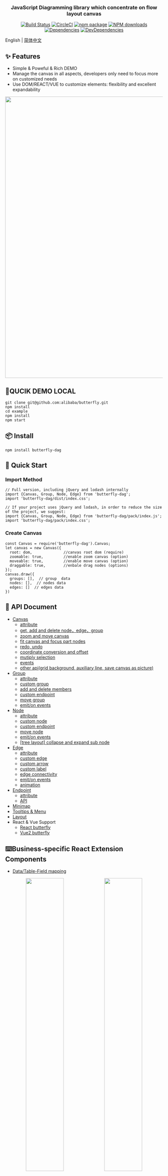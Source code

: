 <p align="center">
  <a href="http://noonnightstorm.github.io">
    <!-- <img width="900" src="http://img.alicdn.com/tfs/TB1TlngGFYqK1RjSZLeXXbXppXa-844-474.png"> -->
  </a>
</p>

<h3 align="center">JavaScript Diagramming library which concentrate on flow layout canvas</h3>

<div align="center">

[![Build Status](https://dev.azure.com/noonnightstorm/butterfly/_apis/build/status/alibaba.butterfly?branchName=master)](https://dev.azure.com/noonnightstorm/butterfly/_build/latest?definitionId=1&branchName=master)
[![CircleCI](https://img.shields.io/circleci/project/github/alibaba/butterfly/master.svg?style=flat-square)](https://circleci.com/gh/alibaba/butterfly)
[![npm package](https://img.shields.io/npm/v/butterfly-dag.svg?style=flat-square)](https://www.npmjs.org/package/butterfly-dag)
[![NPM downloads](http://img.shields.io/npm/dm/butterfly-dag.svg?style=flat-square)](http://npmjs.com/butterfly-dag)
[![Dependencies](https://img.shields.io/david/alibaba/butterfly.svg?style=flat-square)](https://david-dm.org/alibaba/butterfly)
[![DevDependencies](https://img.shields.io/david/dev/alibaba/butterfly.svg?style=flat-square)](https://david-dm.org/alibaba/butterfly?type=dev)


</div>

English | [简体中文](./README.md)

## ✨ Features
* Simple & Poweful & Rich DEMO
* Manage the canvas in all aspects, developers only need to focus more on customized needs
* Use DOM/REACT/VUE to customize elements: flexibility and excellent expandability

<p align="center">
  <img width="900" src="https://img.alicdn.com/imgextra/i4/O1CN01d7WHVs1vkEDzWRRlW_!!6000000006210-2-tps-2400-8172.png">
</p>

## 🚀QUCIK DEMO LOCAL
```
git clone git@github.com:alibaba/butterfly.git
npm install
cd example
npm install
npm start
```

## 📦 Install
```
npm install butterfly-dag
```

## 🔨 Quick Start

### Import Method
```
// Full version, including jQuery and lodash internally
import {Canvas, Group, Node, Edge} from 'butterfly-dag';
import 'butterfly-dag/dist/index.css';

// If your project uses jQuery and lodash, in order to reduce the size of the project, we suggest:
import {Canvas, Group, Node, Edge} from 'butterfly-dag/pack/index.js';
import 'butterfly-dag/pack/index.css';
```

### Create Canvas
```
const Canvas = require('butterfly-dag').Canvas;
let canvas = new Canvas({
  root: dom,              //canvas root dom (require)
  zoomable: true,         //enable zoom canvas (option)
  moveable: true,         //enable move canvas (option)
  draggable: true,        //enbale drag nodes (options)
});
canvas.draw({
  groups: [],  // group  data
  nodes: [],  // nodes data
  edges: []  // edges data
})
```

## 🔗 API Document

* [Canvas](./docs/en-US/canvas.md)
  * [attribute](./docs/en-US/canvas.md#canvas-attr)
  * [get, add and delete node，edge，group](./docs/en-US/canvas.md#canvas-api-crud)
  * [zoom and move canvas](./docs/en-US/canvas.md#canvas-api-zoom-move)
  * [fit canvas and focus part nodes](./docs/en-US/canvas.md#canvas-api-focus)
  * [redo, undo](./docs/en-US/canvas.md#canvas-api-redo-undo)
  * [coordinate conversion and offset](./docs/en-US/canvas.md#canvas-api-coordinate)
  * [mutiply selection](./docs/en-US/canvas.md#canvas-api-selected)
  * [events](./docs/en-US/canvas.md#canvas-api-events)
  * [other api(grid background, auxiliary line, save canvas as picture)](./docs/en-US/canvas.md#canvas-api-other)
* [Group](./docs/en-US/group.md)
  * [attribute](./docs/en-US/group.md#group-attr)
  * [custom group](./docs/en-US/group.md#group-custom)
  * [add and delete members](./docs/en-US/group.md#group-member)
  * [custom endpoint](./docs/en-US/group.md#group-endpoint)
  * [move group](./docs/en-US/group.md#group-move)
  * [emit/on events](./docs/en-US/group.md#group-event)
* [Node](./docs/en-US/node.md)
  * [attribute](./docs/en-US/node.md#node-attr)
  * [custom node](./docs/en-US/node.md#node-custom)
  * [custom endpoint](./docs/en-US/node.md#node-endpoint)
  * [move node](./docs/en-US/node.md#node-move)
  * [emit/on events](./docs/en-US/node.md#node-event)
  * [[tree layout] collapse and expand sub node](./docs/en-US/node.md#node-collapse)
* [Edge](./docs/en-US/edge.md)
  * [attribute](./docs/en-US/edge.md#edge-attr)
  * [custom edge](./docs/en-US/edge.md#edge-custom-dom)
  * [custom arrow](./docs/en-US/edge.md#edge-custom-arrow)
  * [custom label](./docs/en-US/edge.md#edge-custom-label)
  * [edge connectivity](./docs/en-US/edge.md#edge-isConnect)
  * [emit/on events](./docs/en-US/edge.md#edge-event)
  * [animation](./docs/en-US/edge.md#edge-animation)
* [Endpoint](./docs/en-US/endpoint.md)
  * [attribute](./docs/en-US/endpoint.md#endpoint-attr)
  * [API](./docs/en-US/endpoint.md#endpoint-api)
* [Minimap](./docs/en-US/minimap.md#endpoint-api)
* [Tooltips & Menu](./docs/en-US/tooltip.md)
* [Layout](./docs/en-US/layout.md)
* React & Vue Support
  * [React butterfly](./docs/en-US/react.md)
  * [Vue2 butterfly](./docs/en-US/vue.md)

## ⌨️Business-specific React Extension Components
* [Data/Table-Field mapping](https://github.com/aliyun/react-data-mapping/blob/master/README.en-US.md)
<p align="center">
  <img width="49%" src="https://img.alicdn.com/imgextra/i2/O1CN01O8w0tT26WuU5J6lty_!!6000000007670-1-tps-595-411.gif">
  <img width="49%" src="https://img.alicdn.com/imgextra/i2/O1CN017Gcu0Y1mbgIHcgqwr_!!6000000004973-1-tps-595-411.gif">
</p>
<p align="center">
  <img width="49%" src="https://img.alicdn.com/imgextra/i3/O1CN01f4Ek5H1oCbqDjM7sL_!!6000000005189-1-tps-595-411.gif">
  <img width="49%" src="https://img.alicdn.com/imgextra/i4/O1CN01Nt9rpo25y6NlRMUtR_!!6000000007594-1-tps-595-411.gif">
</p>

* Blood Map(doing)
* Visual Modeling(doing)
<img width="98%" src="https://img.alicdn.com/imgextra/i4/O1CN01VZxfyl1pOLc15k7XM_!!6000000005350-1-tps-1665-829.gif">

* Scheduling Diagram(doing)
* Monitoring(doing)
<img width="98%" src="https://img.alicdn.com/imgextra/i4/O1CN01tbmIry23xWea1YcBQ_!!6000000007322-1-tps-1665-829.gif">

* Butterfly-Editor(doing)

## 🤝 How to contribute
We welcome all contributors, please read the [Contribution Guide](./docs/en-US/CONTRIBUTING.md) before becoming a Contributor.

If you already know, come to [Issus](https://github.com/alibaba/butterfly/issues) or [Pull requests](https://github.com/alibaba/butterfly/issues) to become contributors, and let's grow and be better and better together.

